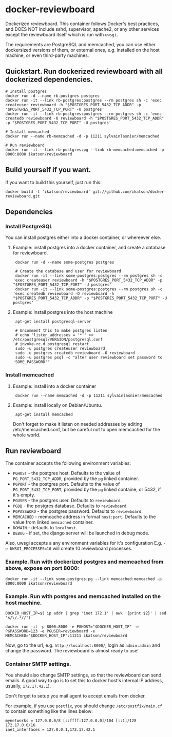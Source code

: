 docker-reviewboard
==================

Dockerized reviewboard. This container follows Docker's best practices, and DOES NOT include sshd, supervisor, apache2, or any other services except the reviewboard itself which is run with ```uwsgi```.

The requirements are PostgreSQL and memcached, you can use either dockersized versions of them, or external ones, e.g. installed on the host machine, or even third-party machines.


## Quickstart. Run dockerized reviewboard with all dockerized dependencies.

    # Install postgres
    docker run -d --name rb-postgres postgres
    docker run -it --link rb-postgres:postgres --rm postgres sh -c 'exec createuser reviewboard -h "$POSTGRES_PORT_5432_TCP_ADDR" -p "$POSTGRES_PORT_5432_TCP_PORT" -U postgres'
    docker run -it --link rb-postgres:postgres --rm postgres sh -c 'exec createdb reviewboard -O reviewboard -h "$POSTGRES_PORT_5432_TCP_ADDR" -p "$POSTGRES_PORT_5432_TCP_PORT" -U postgres'

    # Install memcached
    docker run --name rb-memcached -d -p 11211 sylvainlasnier/memcached

    # Run reviewboard
    docker run -it --link rb-postgres:pg --link rb-memcached:memcached -p 8000:8000 ikatson/reviewboard

## Build yourself if you want.

If you want to build this yourself, just run this:

    docker build -t 'ikatson/reviewboard' git://github.com/ikatson/docker-reviewboard.git

## Dependencies

### Install PostgreSQL

You can install postgres either into a docker container, or whereever else.

1. Example: install postgres into a docker container, and create a database for reviewboard.

        docker run -d --name some-postgres postgres

        # Create the database and user for reviewboard
        docker run -it --link some-postgres:postgres --rm postgres sh -c 'exec createuser reviewboard -h "$POSTGRES_PORT_5432_TCP_ADDR" -p "$POSTGRES_PORT_5432_TCP_PORT" -U postgres'
        docker run -it --link some-postgres:postgres --rm postgres sh -c 'exec createdb reviewboard -O reviewboard -h "$POSTGRES_PORT_5432_TCP_ADDR" -p "$POSTGRES_PORT_5432_TCP_PORT" -U postgres'

2. Example: install postgres into the host machine

        apt-get install postgresql-server

        # Uncomment this to make postgres listen
        # echo "listen_addresses = '*'" >> /etc/postgresql/VERSION/postgresql.conf
        # invoke-rc.d postgresql restart
        sudo -u postgres createuser reviewboard
        sudo -u postgres createdb reviewboard -O reviewboard
        sudo -u postgres psql -c "alter user reviewboard set password to 'SOME_PASSWORD'"

### Install memcached

1. Example: install into a docker container

        docker run --name memcached -d -p 11211 sylvainlasnier/memcached

1. Example: install locally on Debian/Ubuntu.

        apt-get install memcached

   Don't forget to make it listen on needed addresses by editing /etc/memcached.conf, but be careful not to open memcached for the whole world.

## Run reviewboard

The container accepts the following environment variables:

- ```PGHOST``` - the postgres host. Defaults to the value of ```PG_PORT_5432_TCP_ADDR```, provided by the ```pg``` linked container.
- ```PGPORT``` - the postgres port. Defaults to the value of ```PG_PORT_5432_TCP_PORT```, provided by the ```pg``` linked containe, or 5432, if it's empty.
- ```PGUSER``` - the postgres user. Defaults to ```reviewboard```.
- ```PGDB``` - the postgres database. Defaults to ```reviewboard```.
- ```PGPASSWORD``` - the postgres password. Defaults to ```reviewboard```.
- ```MEMCACHED``` - memcache address in format ```host:port```. Defaults to the value from linked ```memcached``` container.
- ```DOMAIN``` - defaults to ```localhost```.
- ```DEBUG``` - if set, the django server will be launched in debug mode.

Also, uwsgi accepts a any environment variables for it's configuration
E.g. ```-e UWSGI_PROCESSES=10``` will create 10 reviewboard processes.

### Example. Run with dockerized postgres and memcached from above, expose on port 8000:

    docker run -it --link some-postgres:pg --link memcached:memcached -p 8000:8000 ikatson/reviewboard

### Example. Run with postgres and memcached installed on the host machine.

    DOCKER_HOST_IP=$( ip addr | grep 'inet 172.1' | awk '{print $2}' | sed 's/\/.*//')

    docker run -it -p 8000:8080 -e PGHOST="$DOCKER_HOST_IP" -e PGPASSWORD=123 -e PGUSER=reviewboard -e MEMCACHED="$DOCKER_HOST_IP":11211 ikatson/reviewboard
        
Now, go to the url, e.g. ```http://localhost:8000/```, login as ```admin:admin``` and change the password. The reviewboard is almost ready to use!
        
### Container SMTP settings.

You should also change SMTP settings, so that the reviewboard can send emails. A good way to go is to set this to docker host's internal IP address, usually, ```172.17.42.1```).

Don't forget to setup you mail agent to accept emails from docker.

For example, if you use ```postfix```, you should change ```/etc/postfix/main.cf``` to contain something like the lines below:

    mynetworks = 127.0.0.0/8 [::ffff:127.0.0.0]/104 [::1]/128 172.17.0.0/16
    inet_interfaces = 127.0.0.1,172.17.42.1
